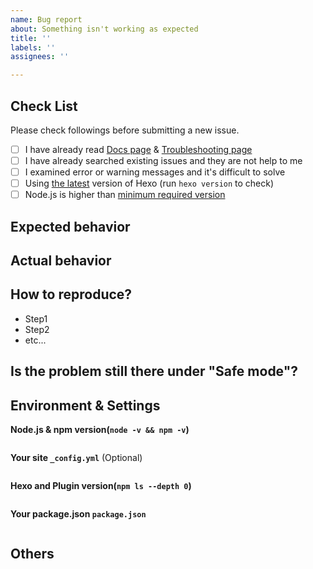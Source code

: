 ```yaml
---
name: Bug report
about: Something isn't working as expected
title: ''
labels: ''
assignees: ''

---
```


<!-- NOTE:

针对简体中文用户的提示：在提交 issue 时请不要删除下面的模板，按照步骤提供相关信息将有助于我们调查你的问题。请尽量使用英语描述你的问题，这可以让更多的人帮助到你。

A good bug report should have your configuration and build environment information, which are essential for us to investigate the problem. We've provided the following steps on how to attach the necessary information.

If you find that markdown files are not rendered as expected, please go to https://marked.js.org/demo/ to see if it can be reproduced there. If it can be reproduced, please file a bug to https://github.com/markedjs/marked.

If you want help on your bug, please also send us the git repository (GitHub, GitLab, Bitbucket etc...) where your hexo code is stored. It would greatly help. If you prefer not to have your hexo code out in public, please upload to a private GitHub repository and grant read-only access to hexojs/core.

Please take extra precaution not to attach any secret environment variables (likes password or GitHub Personal Access Token).

-->

## Check List

Please check followings before submitting a new issue.

- [ ] I have already read [Docs page](https://hexo.io/docs/) & [Troubleshooting page](https://hexo.io/docs/troubleshooting)
- [ ] I have already searched existing issues and they are not help  to me
- [ ] I examined error or warning messages and it's difficult to solve
- [ ] Using [the latest](https://github.com/hexojs/hexo/releases) version of Hexo (run `hexo version` to check)
- [ ] Node.js is higher than [minimum required version](https://hexo.io/docs/#Minimum-required-Node-js-version)

## Expected behavior

## Actual behavior

## How to reproduce?

* Step1
* Step2
* etc...

## Is the problem still there under "Safe mode"?

<!--
https://hexo.io/docs/commands#Safe-mode

"Safe mode" will disable all the plugins and scripts.
If your problem disappear under "Safe mode" means the problem is probably at your newly installed plugins, not at hexo.
-->

## Environment & Settings

**Node.js & npm version(`node -v && npm -v`)**

<!--
Please paste the output between two "```" provided below
-->

```
```

**Your site `_config.yml`** (Optional)

<!--
Please paste the content of your _config.yml between two "```" provided below
-->

```yaml
```

**Hexo and Plugin version(`npm ls --depth 0`)**

<!--
Please paste the output between two "```" provided below
-->

```
```

**Your package.json `package.json`**

<!--
Please paste the content of package.json between two "```" provided below
-->

```
```

## Others

<!-- If you have other information. Please write here. -->

